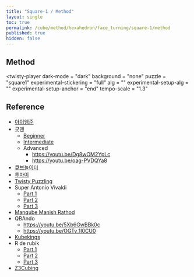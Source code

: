 ```yaml
---
title: "Square-1 / Method"
layout: single
toc: true
permalink: /cube/method/hexahedron/face_turning/square-1/method
published: true
hidden: false
---
```


<head>
  <base target="_blank">
  <link
    rel   = "stylesheet"
    type  = "text/css"
    href  = "/assets/css/twisty/Hexahedron/Square-1.css"
  >
  <script
    src   = "https://cdn.cubing.net/js/cubing/twisty"
    type  = "module"
    defer
  ></script>
</head>



## Method

<twisty-player
  dark-mode                 = "dark"
  background                = "none"
  puzzle                    = "square1"
  experimental-stickering   = "full"
  alg                       = ""
  experimental-setup-alg    = ""
  experimental-setup-anchor = "end"
  tempo-scale               = "1.3"
></twisty-player>



## Reference

- [아이엠준](https://youtu.be/NcB50lWdQzE)
- 굿맨
  - [Beginner](https://youtu.be/5PtQSpH7gFI)
  - [Intermediate](https://youtu.be/czRAkXD38E0)
  - Advanced
    - <https://youtu.be/Dg8wOM2YpLc>
    - <https://youtu.be/oag-PVDQYa8>
- [큐브놀이터](https://youtu.be/w2rHHmnB5yw)
- [투마이](https://youtu.be/Socn_wHtM_o)
- [Twisty Puzzling](https://youtu.be/Gz7URKZZMLs)
- Super Antonio Vivaldi
  - [Part 1](https://youtu.be/Jv7E_eMxdrk)
  - [Part 2](https://youtu.be/h6axNXxvEVU)
  - [Part 3](https://youtu.be/OZCfWNzmlRc)
- [Manqube Manish Rathod](https://youtu.be/nTKJv4vlnVk)
- QBAndo
  - <https://youtu.be/5Xb6GwBBk0c>
  - <https://youtu.be/OGTv_1I0CU0>
- [Kubekings](https://youtu.be/CEHybJQsR-g)
- R de rubik
  - [Part 1](https://youtu.be/va9KyIuqIfE)
  - [Part 2](https://youtu.be/NJqvYQH7Q-0)
  - [Part 3](https://youtu.be/v0KbV5KmqTA)
- [Z3Cubing](https://youtu.be/0tX-f6RLgac)